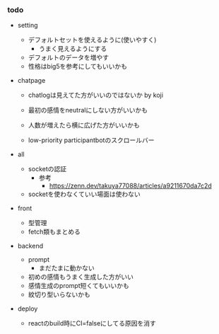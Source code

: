 ### todo
- setting
    - デフォルトセットを使えるように(使いやすく)
        - うまく見えるようにする
    - デフォルトのデータを増やす
    - 性格はbig5を参考にしてもいいかも

- chatpage
    - chatlogは見えてた方がいいのではないか by koji
    - 最初の感情をneutralにしない方がいいかも
    - 人数が増えたら横に広げた方がいいかも

    - low-priority participantbotのスクロールバー

- all
    - socketの認証
        - 参考
            - https://zenn.dev/takuya77088/articles/a9211670da7c2d
    - socketを使わなくていい場面は使わない

- front
    - 型管理
    - fetch類もまとめる

- backend
    - prompt
        - まだたまに動かない
    - 初めの感情もうまく生成した方がいい
    - 感情生成のprompt短くてもいいかも
    - 紋切り型いらないかも

- deploy
    - reactのbuild時にCI=falseにしてる原因を消す
